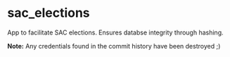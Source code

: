 # sac_elections

App to facilitate SAC elections. Ensures databse integrity through hashing.

**Note:** Any credentials found in the commit history have been destroyed ;)
